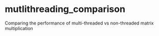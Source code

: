 # mutlithreading_comparison
Comparing the performance of multi-threaded vs non-threaded matrix multiplication

